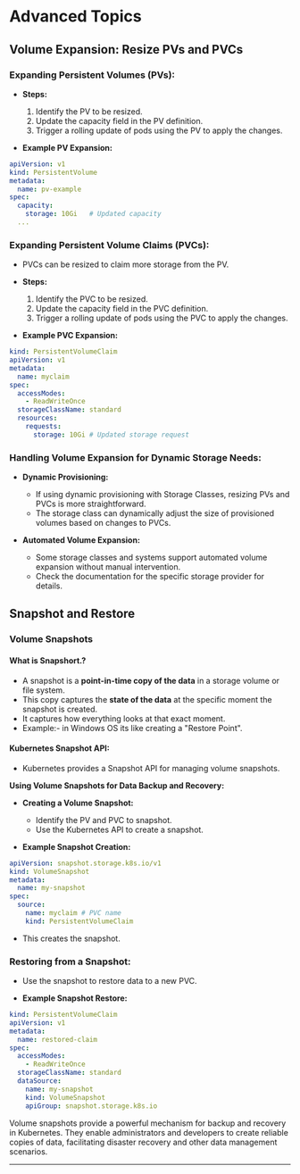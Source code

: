# Advanced Topics

## Volume Expansion: Resize PVs and PVCs

### Expanding Persistent Volumes (PVs):

- **Steps:**

  1.  Identify the PV to be resized.
  2.  Update the capacity field in the PV definition.
  3.  Trigger a rolling update of pods using the PV to apply the changes.

- **Example PV Expansion:**

```yaml
apiVersion: v1
kind: PersistentVolume
metadata:
  name: pv-example
spec:
  capacity:
    storage: 10Gi   # Updated capacity
  ...
```

### Expanding Persistent Volume Claims (PVCs):

- PVCs can be resized to claim more storage from the PV.

- **Steps:**

  1.  Identify the PVC to be resized.
  2.  Update the capacity field in the PVC definition.
  3.  Trigger a rolling update of pods using the PVC to apply the changes.

- **Example PVC Expansion:**

```yaml
kind: PersistentVolumeClaim
apiVersion: v1
metadata:
  name: myclaim
spec:
  accessModes:
    - ReadWriteOnce
  storageClassName: standard
  resources:
    requests:
      storage: 10Gi # Updated storage request
```

### **Handling Volume Expansion for Dynamic Storage Needs:**

- **Dynamic Provisioning:**

  - If using dynamic provisioning with Storage Classes, resizing PVs and PVCs is more straightforward.
  - The storage class can dynamically adjust the size of provisioned volumes based on changes to PVCs.

- **Automated Volume Expansion:**

  - Some storage classes and systems support automated volume expansion without manual intervention.
  - Check the documentation for the specific storage provider for details.

## Snapshot and Restore

### Volume Snapshots

#### What is Snapshort.?

- A snapshot is a **point-in-time copy of the data** in a storage volume or file system.
- This copy captures the **state of the data** at the specific moment the snapshot is created.
- It captures how everything looks at that exact moment.
- Example:- in Windows OS its like creating a "Restore Point".

#### Kubernetes Snapshot API:

- Kubernetes provides a Snapshot API for managing volume snapshots.

**Using Volume Snapshots for Data Backup and Recovery:**

- **Creating a Volume Snapshot:**

  - Identify the PV and PVC to snapshot.
  - Use the Kubernetes API to create a snapshot.

- **Example Snapshot Creation:**

```yaml
apiVersion: snapshot.storage.k8s.io/v1
kind: VolumeSnapshot
metadata:
  name: my-snapshot
spec:
  source:
    name: myclaim # PVC name
    kind: PersistentVolumeClaim
```

- This creates the snapshot.

### Restoring from a Snapshot:

- Use the snapshot to restore data to a new PVC.

- **Example Snapshot Restore:**

```yaml
kind: PersistentVolumeClaim
apiVersion: v1
metadata:
  name: restored-claim
spec:
  accessModes:
    - ReadWriteOnce
  storageClassName: standard
  dataSource:
    name: my-snapshot
    kind: VolumeSnapshot
    apiGroup: snapshot.storage.k8s.io
```

Volume snapshots provide a powerful mechanism for backup and recovery in Kubernetes. They enable administrators and developers to create reliable copies of data, facilitating disaster recovery and other data management scenarios.

---
